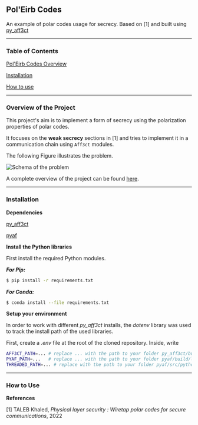 ## Pol'Eirb Codes

An example of polar codes usage for secrecy. Based on [1] and built using [py_aff3ct](https://github.com/aff3ct/py_aff3ct)

___________

### Table of Contents

[Pol'Eirb Codes Overview](#overview) 

[Installation](#install)

[How to use](#usage)

___________

<a name="overview"/>

### Overview of the Project

This project's aim is to implement a form of secrecy using the polarization properties of polar codes.

It focuses on the **weak secrecy** sections in [1] and tries to implement it in a communication chain using `Aff3ct` modules.

The following Figure illustrates the problem.

![Schema of the problem](figs/schema.png)





A complete overview of the project can be found [here](report.pdf).

___________
<a name="install"/>

### Installation

**Dependencies**

[py_aff3ct](https://github.com/aff3ct/py_aff3ct)

[pyaf](https://github.com/rtajan/pyaf)




**Install the Python libraries**

First install the required Python modules.

***For Pip:***

```bash
$ pip install -r requirements.txt
```

***For Conda:***

```bash
$ conda install --file requirements.txt
```

**Setup your environment**

In order to work with different *py_aff3ct* installs, the *dotenv* library was used to track the install path of the used libraries.

First, create a *.env* file at the root of the cloned repository. Inside, write

```bash
AFF3CT_PATH=... # replace ... with the path to your folder py_aff3ct/build/lib
PYAF_PATH=...   # replace ... with the path to your folder pyaf/build/lib
THREADED_PATH=... # replace with the path to your folder pyaf/src/python
```

___________
<a name="usage"/>

### How to Use



**References**

[1] TALEB Khaled, *Physical layer security : Wiretap polar codes for secure communications*, 2022